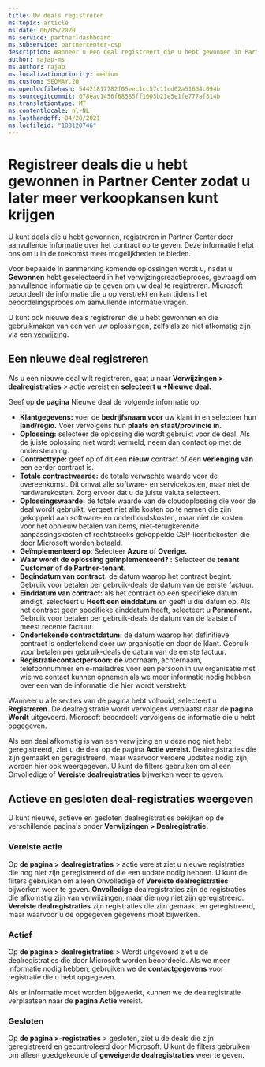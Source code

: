 ```yaml
---
title: Uw deals registreren
ms.topic: article
ms.date: 06/05/2020
ms.service: partner-dashboard
ms.subservice: partnercenter-csp
description: Wanneer u een deal registreert die u hebt gewonnen in Partner Center, kan Microsoft u in de toekomst meer mogelijkheden bieden.
author: rajap-ms
ms.author: rajap
ms.localizationpriority: medium
ms.custom: SEOMAY.20
ms.openlocfilehash: 54421817782f05eec1cc57c11cd02a51664c094b
ms.sourcegitcommit: 078eac1456f68585ff1003b21e5e1fe777af314b
ms.translationtype: MT
ms.contentlocale: nl-NL
ms.lasthandoff: 04/28/2021
ms.locfileid: "108120746"
---
```

# <a name="register-deals-youve-won-in-partner-center-so-you-can-get-more-opportunities-later"></a>Registreer deals die u hebt gewonnen in Partner Center zodat u later meer verkoopkansen kunt krijgen

U kunt deals die u hebt gewonnen, registreren in Partner Center door aanvullende informatie over het contract op te geven. Deze informatie helpt ons om u in de toekomst meer mogelijkheden te bieden.

Voor bepaalde in aanmerking komende oplossingen wordt u, nadat u **Gewonnen** hebt geselecteerd in het verwijzingsreactieproces, [](manage-leads.md)gevraagd om aanvullende informatie op te geven om uw deal te registreren. Microsoft beoordeelt de informatie die u op verstrekt en kan tijdens het beoordelingsproces om aanvullende informatie vragen.

U kunt ook nieuwe deals registreren die u hebt gewonnen en die gebruikmaken van een van uw oplossingen, zelfs als ze niet afkomstig zijn via een [verwijzing](referrals.md). 

## <a name="register-a-new-deal"></a>Een nieuwe deal registreren

Als u een nieuwe deal wilt registreren, gaat u naar **Verwijzingen > dealregistraties** > actie vereist en **selecteert u +Nieuwe deal.**

Geef op **de pagina** Nieuwe deal de volgende informatie op.

- **Klantgegevens:** voer de **bedrijfsnaam voor** uw klant in en selecteer hun **land/regio.** Voer vervolgens hun **plaats en** **staat/provincie in.**
- **Oplossing:** selecteer de oplossing die wordt gebruikt voor de deal. Als de juiste oplossing niet wordt vermeld, neem dan contact op met de ondersteuning.
- **Contracttype:** geef op of dit een **nieuw** contract of een **verlenging van** een eerder contract is.
- **Totale contractwaarde:** de totale verwachte waarde voor de overeenkomst. Dit omvat alle software- en servicekosten, maar niet de hardwarekosten. Zorg ervoor dat u de juiste valuta selecteert.
- **Oplossingswaarde:** de totale waarde van de cloudoplossing die voor de deal wordt gebruikt. Vergeet niet alle kosten op te nemen die zijn gekoppeld aan software- en onderhoudskosten, maar niet de kosten voor het opnieuw betalen van items, niet-terugkerende aanpassingskosten of rechtstreeks gekoppelde CSP-licentiekosten die door Microsoft worden betaald.
- **Geïmplementeerd op**: Selecteer **Azure** of **Overige.**
- **Waar wordt de oplossing geïmplementeerd? :** Selecteer de **tenant Customer** of **de Partner-tenant.**
- **Begindatum van contract:** de datum waarop het contract begint. Gebruik voor betalen per gebruik-deals de datum van de eerste factuur.
- **Einddatum van contract:** als het contract op een specifieke datum eindigt, selecteert u **Heeft een einddatum** en geeft u die datum op. Als het contract geen specifieke einddatum heeft, selecteert u **Permanent.** Gebruik voor betalen per gebruik-deals de datum van de laatste of meest recente factuur.
- **Ondertekende contractdatum:** de datum waarop het definitieve contract is ondertekend door uw organisatie en door de klant. Gebruik voor betalen per gebruik-deals de datum van de eerste factuur.
- **Registratiecontactpersoon:** **de** voornaam, achternaam,  telefoonnummer en e-mailadres voor een persoon in uw organisatie met wie we contact kunnen opnemen als we meer informatie nodig hebben over een van de informatie die hier wordt verstrekt.

Wanneer u alle secties van de pagina hebt voltooid, selecteert u **Registreren.** De dealregistratie wordt vervolgens verplaatst naar de **pagina Wordt** uitgevoerd. Microsoft beoordeelt vervolgens de informatie die u hebt opgegeven.

Als een deal afkomstig is van een verwijzing en u deze nog niet hebt geregistreerd, ziet u de deal op de pagina **Actie vereist.** Dealregistraties die zijn gemaakt en geregistreerd, maar waarvoor verdere updates nodig zijn, worden hier ook weergegeven. U kunt de filters  gebruiken om alleen Onvolledige of **Vereiste dealregistraties** bijwerken weer te geven.

## <a name="viewing-active-and-closed-deal-registrations"></a>Actieve en gesloten deal-registraties weergeven

U kunt nieuwe, actieve en gesloten dealregistraties bekijken op de verschillende pagina's onder **Verwijzingen > Dealregistratie.**

### <a name="action-required"></a>Vereiste actie

Op **de pagina > dealregistraties** > actie vereist ziet u nieuwe registraties die nog niet zijn geregistreerd of die een update nodig hebben. U kunt de filters  gebruiken om alleen Onvolledige of **Vereiste dealregistraties** bijwerken weer te geven. **Onvolledige** dealregistraties zijn de registraties die afkomstig zijn van verwijzingen, maar die nog niet zijn geregistreerd. **Vereiste dealregistraties** zijn registraties die zijn gemaakt en geregistreerd, maar waarvoor u de opgegeven gegevens moet bijwerken.

### <a name="in-progress"></a>Actief

Op **de pagina > dealregistraties** > Wordt uitgevoerd ziet u de dealregistraties die door Microsoft worden beoordeeld. Als we meer informatie nodig hebben, gebruiken we de **contactgegevens** voor registratie die u hebt opgegeven.

Als er informatie moet worden bijgewerkt, kunnen we de dealregistratie verplaatsen naar de **pagina Actie** vereist.

### <a name="closed"></a>Gesloten

Op **de pagina >-registraties** > gesloten, ziet u de deals die zijn geregistreerd en gecontroleerd door Microsoft. U kunt de filters gebruiken om alleen goedgekeurde of **geweigerde** **dealregistraties** weer te geven.
